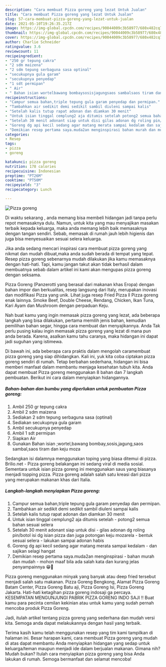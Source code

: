 ```yaml
---
description: "Cara membuat Pizza goreng yang lezat Untuk Jualan"
title: "Cara membuat Pizza goreng yang lezat Untuk Jualan"
slug: 57-cara-membuat-pizza-goreng-yang-lezat-untuk-jualan
date: 2021-05-10T19:26:35.217Z
image: https://img-global.cpcdn.com/recipes/90044009c3b58977/680x482cq70/pizza-goreng-foto-resep-utama.jpg
thumbnail: https://img-global.cpcdn.com/recipes/90044009c3b58977/680x482cq70/pizza-goreng-foto-resep-utama.jpg
cover: https://img-global.cpcdn.com/recipes/90044009c3b58977/680x482cq70/pizza-goreng-foto-resep-utama.jpg
author: Charlie Schneider
ratingvalue: 3.6
reviewcount: 11
recipeingredient:
- "250 gr tepung cakra"
- "2 sdm maizena"
- "2 sdm tepung serbaguna sasa optinal"
- "secukupnya gula garam"
- "secukupnya penyedap"
- "1 sdt permipan"
- " Air"
- " Bahan isian wortelbawang bombaysosisjagungsaos sambalsaos tiram dan keju moza"
recipeinstructions:
- "Campur semua bahan,triple tepung gula garam penyedap dan permipan."
- "Tambahkan air sedikit demi sedikit sambil diuleni sampai kalis"
- "Setelah kalis tutup rapat adonan dan diamkan 30 menit"
- "Untuk isian tinggal cemplung2 aja ditumis setelah potong2 semua bahan sesuai selera"
- "Setelah 30 menit adonant siap untuk disi gilas adonan dg roling pin/botol isi dg isian pizza dan juga potongan keju mozarela bentuk sesuai selera lakukan sampai adonan habis"
- "Goreng dg api kecil sedang agar matang merata sampai kedalam dan sajikan selagi hangat"
- "Demikian resep pertama saya.muda2an menginspirasi bahan murah dan mudah mohon maaf bila ada salah kata dan kurang jelas penyampainnya 😁🙏"
categories:
- Resep
tags:
- pizza
- goreng

katakunci: pizza goreng 
nutrition: 178 calories
recipecuisine: Indonesian
preptime: "PT26M"
cooktime: "PT50M"
recipeyield: "3"
recipecategory: Lunch

---
```



![Pizza goreng](https://img-global.cpcdn.com/recipes/90044009c3b58977/680x482cq70/pizza-goreng-foto-resep-utama.jpg)

Di waktu  sekarang , anda memang bisa membeli hidangan jadi tanpa perlu repot memasaknya dulu. Namun, untuk kita yang mau menyajikan masakan terbaik kepada keluarga, maka anda memang lebih baik memasaknya dengan tangan sendiri. Sebab, memasak di rumah jauh lebih higienis dan juga bisa menyesuaikan sesuai selera keluarga.

Jika anda sedang mencari inspirasi cara membuat pizza goreng yang nikmat dan mudah dibuat,maka anda sudah berada di tempat yang tepat. Resep pizza goreng  sebenarnya mudah dilakukan jika kamu memasaknya dengan hati-hati. Tapi, kamu jangan takut akan tidak berhasil dalam membuatnya 
sebab dalam artikel ini kami akan mengupas pizza goreng dengan seksama.  

Pizza Goreng (Panzerotti yang berasal dari makanan khas Eropa) dengan bahan impor dan berkualitas, resep langsung dari Italy, merupakan inovasi dan modifikasi Pizza yang unik. Lihat juga resep Fried Pizza ll Pizza goreng enak lainnya. Smoke Beef, Double Cheese, Rendang, Chicken, Ikan Tuna, Kari Ayam dan Mushroom dengan perpaduan Keju.

Nah buat kamu yang ingin memasak pizza goreng yang lezat, ada beberapa langkah yang bisa dilakukan, pertama memilih jenis bahan, kemudian pemilihan bahan segar, hingga cara membuat dan menyajikannya. Anda Tak perlu pusing kalau ingin memasak pizza goreng yang lezat di mana pun anda berada. Karena, asalkan kamu  tahu caranya, maka hidangan ini dapat jadi suguhan yang istimewa.

Di bawah ini, ada beberapa cara praktis  dalam mengolah caramembuat pizza goreng yang siap dihidangkan. Kali ini, yuk kita coba ciptakan pizza goreng sendiri di rumah. Tetap berbahan sederhana, hidangan ini bisa memberi manfaat dalam membantu menjaga kesehatan tubuh kita. Anda dapat membuat Pizza goreng menggunakan 8 bahan dan 7 langkah pembuatan. Berikut ini cara dalam menyiapkan hidangannya.

<!--inarticleads1-->

##### Bahan-bahan dan bumbu yang diperlukan untuk pembuatan Pizza goreng:

1. Ambil 250 gr tepung cakra
1. Ambil 2 sdm maizena
1. Sediakan 2 sdm tepung serbaguna sasa (optinal)
1. Sediakan secukupnya gula garam
1. Ambil secukupnya penyedap
1. Ambil 1 sdt permipan
1. Siapkan  Air
1. Gunakan  Bahan isian ;wortel,bawang bombay,sosis,jagung,saos sambal,saos tiram dan keju moza


Sedangkan isi dalamnya menggunakan toping yang biasa ditemui di pizza. Brilio.net - Pizza goreng belakangan ini sedang viral di media sosial. Sementara untuk isian pizza goreng ini menggunakan saus yang biasanya menjadi topping pizza. Pizza goreng adalah salah satu kreasi dari pizza yang merupakan makanan khas dari Italia. 

<!--inarticleads2-->

##### Langkah-langkah menyiapkan Pizza goreng:

1. Campur semua bahan,triple tepung gula garam penyedap dan permipan.
1. Tambahkan air sedikit demi sedikit sambil diuleni sampai kalis
1. Setelah kalis tutup rapat adonan dan diamkan 30 menit
1. Untuk isian tinggal cemplung2 aja ditumis setelah - potong2 semua bahan sesuai selera
1. Setelah 30 menit adonant siap untuk disi - gilas adonan dg roling pin/botol isi dg isian pizza dan juga potongan keju mozarela - bentuk sesuai selera - lakukan sampai adonan habis
1. Goreng dg api kecil sedang agar matang merata sampai kedalam - dan sajikan selagi hangat
1. Demikian resep pertama saya.muda2an menginspirasi - bahan murah dan mudah - mohon maaf bila ada salah kata dan kurang jelas penyampainnya 😁🙏


Pizza goreng menggunakan minyak yang banyak atau deep fried tersebut menjadi salah satu makanan. Pizza Goreng Bengkong, Alamat Pizza Goreng Batam Center, Pizza Goreng Batu aji, Pizza Goreng Isi, Pizza Goreng Jakarta. Hati-hati ketagihan pizza goreng indosaji ga percaya. KESEMPATAN MENGUNJUNGI PABRIK PIZZA GORENG INDO SAJI !! Buat kamu para pecinta cemilan kekinian atau untuk kamu yang sudah pernah mencoba produk Pizza Goreng. 

Jadi, itulah artikel tentang  pizza goreng  yang sederhana dan mudah versi kita. Semoga anda dapat melakukannya dengan hasil yang terbaik. 

Terima kasih kamu telah menggunakan resep yang tim kami tampilkan di halaman ini. Besar harapan kami, cara membuat  Pizza goreng yang mudah di atas dapat membantu Anda menyiapkan hidangan yang sedap untuk keluarga/teman maupun menjadi ide dalam berjualan makanan. Gimana nih? Mudah bukan? Itulah cara menyiapkan pizza goreng yang bisa Anda lakukan di rumah. Semoga bermanfaat dan selamat mencoba!

